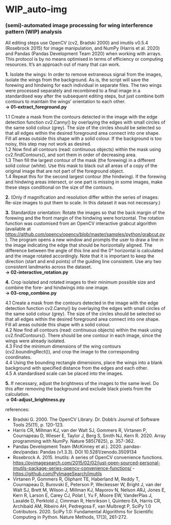 # WIP_auto-img
### (semi)-automated image processing for wing interference pattern (WIP) analysis


All editing steps use OpenCV (cv2, Bradski 2000) and imutils v0.5.4 (Rosebrock 2015) for image manipulation, and NumPy (Harris et al. 2020) and Pandas (Pandas Development Team 2020) when working with arrays.
This protocol is by no means optimised in terms of efficiency or computing resources. It’s an approach out of many that can work. 

**1.**	Isolate the wings: In order to remove extraneous signal from the images, isolate the wings from the background. As is, the script will save the forewing and hindwing for each individual in separate files. The two wings were processed separately and recombined to a final image in a standardised way after the subsequent editing steps, but just combine both contours to maintain the wings’ orientation to each other.     
**-> 01-extract_foreground.py**

1.1	Create a mask from the contours detected in the image with the edge detection function cv2.Canny() by overlaying the edges with small circles of the same solid colour (grey). The size of the circles should be selected so that all edges within the desired foreground area connect into one shape. Fill all areas outside this shape with a solid colour. If the background is too noisy, this step may not work as desired.     
1.2	Now find all contours (read: continuous objects) within the mask using cv2.findContours(), and sort them in order of decreasing area.     
1.3	Then fill the largest contour of the mask (the forewing) in a different solid colour (white). Use this mask to black out all areas of a copy of the original image that are not part of the foreground object.     
1.4	Repeat this for the second largest contour (the hindwing). If the forewing and hindwing areas intersect, or one part is missing in some images, make these steps conditional on the size of the contours.

**2.**	(Only if magnification and resolution differ within the series of images: Re-size images to put them to scale. In this dataset it was not necessary.)

**3.**	Standardize orientation: Rotate the images so that the back margin of the forewing and the front margin of the hindwing were horizontal. The rotation function was customised from an OpenCV interactive grabcut algorithm (available at https://github.com/opencv/opencv/blob/master/samples/python/grabcut.py). 
The program opens a new window and prompts the user to draw a line in the image indicating the edge that should be horizontally aligned. The difference between the angle of this line and the 0° horizontal is calculated and the image rotated accordingly. Note that it is important to keep the direction (start and end points) of the guiding line consistent. Use any two consistent landmarks across the dataset.     
**-> 02-interactive_rotation.py**

**4.** Crop isolated and rotated images to their minimum possible size and combine the fore- and hindwings into one image.     
**-> 03-crop_combine.py**

4.1	Create a mask from the contours detected in the image with the edge detection function cv2.Canny() by overlaying the edges with small circles of the same solid colour (grey). The size of the circles should be selected so that all edges within the desired foreground area connect into one shape. Fill all areas outside this shape with a solid colour.     
4.2	Now find all contours (read: continuous objects) within the mask using cv2.findContours(). There should be one contour in each image, since the wings were already isolated.     
4.3	Find the minimum dimensions of the wing contours (cv2.boundingRect()), and crop the image to the corresponding coordinates.     
4.4	Using the bounding rectangle dimensions, place the wings into a blank background with specified distance from the edges and each other.      
4.5	A standardised scale can be placed into the images. 

**5.**	If necessary, adjust the brightness of the images to the same level. Do this after removing the background and exclude black pixels from the calculation.     
**-> 04-adjust_brightness.py**


references:     
- Bradski G. 2000. The OpenCV Library. Dr. Dobb’s Journal of Software Tools 25(11), p. 120-123.     
- Harris CR, Millman KJ, van der Walt SJ, Gommers R, Virtanen P, Cournapeau D, Wieser E, Taylor J, Berg S, Smith NJ, Kern R. 2020. Array programming with NumPy. Nature 585(7825), p. 357-362.     
- Pandas Development Team (McKinney et al.). 2020. pandas-dev/pandas: Pandas (v1.3.3). DOI 10.5281/zenodo.3509134     
- Rosebrock A. 2015. Imutils: A series of OpenCV convenience functions. https://pyimagesearch.com/2015/02/02/just-open-sourced-personal-imutils-package-series-opencv-convenience-functions/ - https://github.com/PyImageSearch/imutils     
- Virtanen P, Gommers R, Oliphant TE, Haberland M, Reddy T, Cournapeau D, Burovski E, Peterson P, Weckesser W, Bright J, van der Walt SJ, Brett M, Wilson J, Millman KJ, Mayorov N, Nelson ARJ, Jones E, Kern R, Larson E, Carey CJ, Polat İ, Yu F, Moore EW, VanderPlas J, Laxalde D, Perktold J, Cimrman R, Henrikson I, Quintero EA, Harris CR, Archibald AM, Ribeiro AH, Pedregosa F, van Mulbregt P, SciPy 1.0 Cotributors. 2020. SciPy 1.0: Fundamental Algorithms for Scientific Computing in Python. Nature Methods, 17(3), 261-272.     
